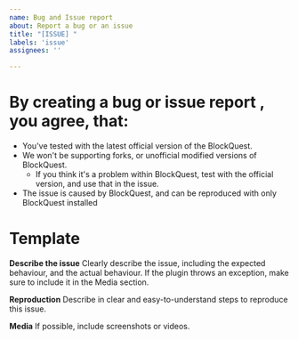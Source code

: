 ```yaml
---
name: Bug and Issue report
about: Report a bug or an issue
title: "[ISSUE] "
labels: 'issue'
assignees: ''

---
```


# By creating a bug or issue report , you agree, that:
- You've tested with the latest official version of the BlockQuest.
- We won't be supporting forks, or unofficial modified versions of BlockQuest.
  - If you think it's a problem within BlockQuest, test with the official version, and use that in the issue.
- The issue is caused by BlockQuest, and can be reproduced with only BlockQuest installed

# Template
**Describe the issue**
Clearly describe the issue, including the expected behaviour, and the actual behaviour.
If the plugin throws an exception, make sure to include it in the Media section.

**Reproduction**
Describe in clear and easy-to-understand steps to reproduce this issue.

**Media**
If possible, include screenshots or videos.
